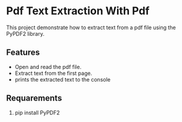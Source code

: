 # Pdf Text Extraction With Pdf
This project demonstrate how to extract text from a pdf file using the PyPDF2 library.


## Features 
 
 * Open and read the pdf file.
 * Extract text from the first page.
 * prints the extracted text to the console

## Requarements

1. pip install PyPDF2

